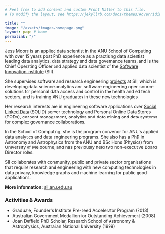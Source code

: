```yaml
---
# Feel free to add content and custom Front Matter to this file.
# To modify the layout, see https://jekyllrb.com/docs/themes/#overriding-theme-defaults

title: ""
image: "/assets/images/homepage.png"
layout: page # home
permalink: "/"
---
```



Jess Moore is an applied data scientist in the ANU School of Computing with over 15 years post PhD experience as a practising data scientist leading data analytics, data strategy and data governance teams, and is the Chief Operating Officer and applied data scientist of the [Software Innovation Institute](https://sii.anu.edu.au/index.html) (SII). 

She supervises software and research engineering [projects](https://sii.anu.edu.au/projects.html) at SII, which is developing data science analytics and software engineering open source solutions for personal data access and control in the health and ed tech sectors, and is training ANU graduates in these new technologies. 

Her research interests are in engineering software applications over [Social Linked Data](https://solidproject.org/) (SOLID) server technology and Personal Online Data Stores (PODs), consent management, analytics and data mining and data systems for complex governance collaborations. 

In the School of Computing, she is the program convenor for ANU's applied data analytics and data engineering programs. She also has a PhD in Astronomy and Astrophysics from the ANU and BSc Hons (Physics) from University of Melbourne, and has previously held two non-executive Board Director roles.

SII collaborates with community, public and private sector organisations that require research and engineering with new computing technologies in data privacy, knowledge graphs and machine learning for public good applications.

**More information:** [sii.anu.edu.au](https://sii.anu.edu.au)

### Activities & Awards
 
* Graduate, Founder's Institute Pre-seed Accelerator Program (2013)
* Australian Government Medallion for Outstanding Achievement (2008)
* Joan Duffield PhD Scholar, Research School of Astronomy & Astrophysics, Australian National University (1999) 

